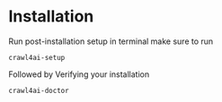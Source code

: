 # Installation

Run post-installation setup
in terminal make sure to run

```terminal
crawl4ai-setup
```

Followed by Verifying your installation

```terminal
crawl4ai-doctor
```
